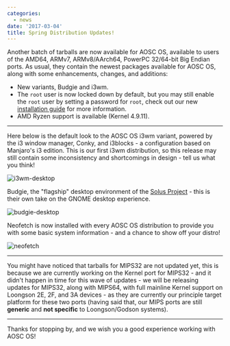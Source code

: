 ```yaml
---
categories:
  - news
date: '2017-03-04'
title: Spring Distribution Updates!
---
```



Another batch of tarballs are now available for AOSC OS, available to users of the AMD64, ARMv7, ARMv8/AArch64, PowerPC 32/64-bit Big Endian ports. As usual, they contain the newest packages available for AOSC OS, along with some enhancements, changes, and additions:

- New variants, Budgie and i3wm.
- The `root` user is now locked down by default, but you may still enable the `root` user by setting a password for `root`, check out our new [installation guide](https://github.com/AOSC-Dev/aosc-os/wiki) for more information.
- AMD Ryzen support is available (Kernel 4.9.11).

----------------------------

Here below is the default look to the AOSC OS i3wm variant, powered by the i3 window manager, Conky, and i3blocks - a configuration based on Manjaro's i3 edition. This is our first i3wm distribution, so this release may still contain some inconsistency and shortcomings in design - tell us what you think!

![i3wm-desktop](/assets/i/de-preview/i3wm/thumbs/1.png.jpg)

Budgie, the "flagship" desktop environment of the [Solus Project](https://solus-project.com/) - this is their own take on the GNOME desktop experience.

![budgie-desktop](/assets/i/de-preview/budgie/thumbs/4.png.jpg)

Neofetch is now installed with every AOSC OS distribution to provide you with some basic system information - and a chance to show off your distro!

![neofetch](/assets/i/de-preview/lxde/thumbs/7.png.jpg)

----------------------------

You might have noticed that tarballs for MIPS32 are not updated yet, this is because we are currently working on the Kernel port for MIPS32 - and it didn't happen in time for this wave of updates - we will be releasing updates for MIPS32, along with MIPS64, with full mainline Kernel support on Loongson 2E, 2F, and 3A devices - as they are currently our principle target platform for these two ports (having said that, our MIPS ports are still **generic** and **not specific** to Loongson/Godson systems).

----------------------------

Thanks for stopping by, and we wish you a good experience working with AOSC OS!